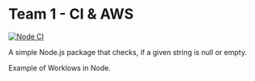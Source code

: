 # Team 1 - CI & AWS

[![Node CI](https://github.com/johntrehearn/AWS-CI-Node/actions/workflows/main.yml/badge.svg?event=push)](https://github.com/johntrehearn/AWS-CI-Node/actions/workflows/main.yml)

A simple Node.js package that checks, if a given string is null or empty.

Example of Worklows in Node.
